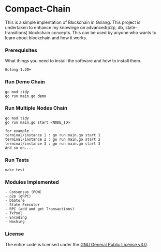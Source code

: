 
# Compact-Chain
This is a simple implentation of Blockchain in Golang. This project is undertaken to enhance my knowlege on advanced(p2p, db, state-transitions) blockchain concepts. This can be used by anyone who wants to learn about blockchain and how it works. 

### Prerequisites

What things you need to install the software and how to install them.

```
Golang 1.20+
```

### Run Demo Chain

```
go mod tidy
go run main.go demo
```

### Run Multiple Nodes Chain

```
go mod tidy
go run main.go start <NODE_ID>

for example : 
terminal/instance 1 : go run main.go start 1
terminal/instance 2 : go run main.go start 2
terminal/instance 3 : go run main.go start 3
And so on....
```

### Run Tests

```
make test
```

### Modules Implemented

```
- Consensus (POW)
- p2p (gRPC)
- DbStore
- State Executor
- RPC (add and get Transactions)
- TxPool
- Encoding
- Hashing
```
### License
The entire code is licensed under the [GNU General Public License v3.0](https://www.gnu.org/licenses/gpl-3.0.en.html).

